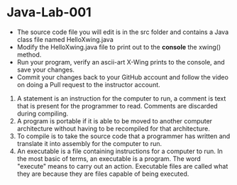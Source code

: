 # Java-Lab-001

* The source code file you will edit is in the src folder and contains a Java class file named HelloXwing.java
* Modify the HelloXwing.java file to print out to the **console** the xwing() method.
* Run your program, verify an ascii-art X-Wing prints to the console, and save your changes.
* Commit your changes back to your GitHub account and follow the video on doing a Pull request to the instructor account.

1. A statement is an instruction for the computer to run, a comment is text that is present for the programmer to read. Comments are discarded during compiling.
2. A program is portable if it is able to be moved to another computer architecture without having to be recompiled for that architecture.
3. To compile is to take the source code that a programmer has written and translate it into assembly for the computer to run.
4. An executable is a file containing instructions for a computer to run. In the most basic of terms, an executable is a program. The word "execute" means to carry out an action. Executable files are called what they are because they are files capable of being executed. 
